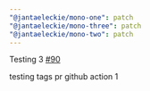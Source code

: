 ```yaml
---
"@jantaeleckie/mono-one": patch
"@jantaeleckie/mono-three": patch
"@jantaeleckie/mono-two": patch
---
```

    
Testing 3 [#90](https://github.com/JantaeLeckie/monorepo-release-changesets/pull/90)
    
testing tags pr github action 1
